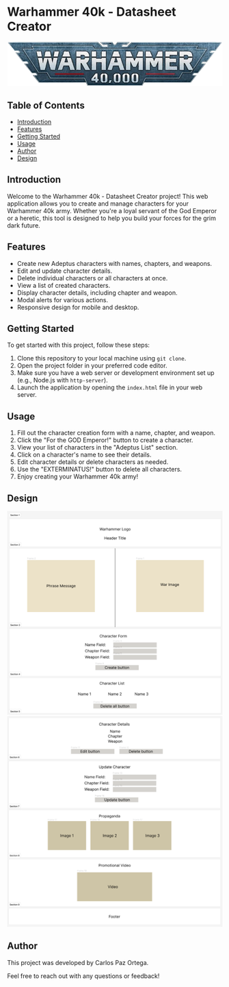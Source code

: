 # Warhammer 40k - Datasheet Creator

![Warhammer Logo](images/warhammer_logo.jpg)

## Table of Contents
- [Introduction](#introduction)
- [Features](#features)
- [Getting Started](#getting-started)
- [Usage](#usage)
- [Author](#author)
- [Design](#design)

## Introduction

Welcome to the Warhammer 40k - Datasheet Creator project! This web application allows you to create and manage characters for your Warhammer 40k army. Whether you're a loyal servant of the God Emperor or a heretic, this tool is designed to help you build your forces for the grim dark future.

## Features

- Create new Adeptus characters with names, chapters, and weapons.
- Edit and update character details.
- Delete individual characters or all characters at once.
- View a list of created characters.
- Display character details, including chapter and weapon.
- Modal alerts for various actions.
- Responsive design for mobile and desktop.

## Getting Started

To get started with this project, follow these steps:

1. Clone this repository to your local machine using `git clone`.
2. Open the project folder in your preferred code editor.
3. Make sure you have a web server or development environment set up (e.g., Node.js with `http-server`).
4. Launch the application by opening the `index.html` file in your web server.

## Usage

1. Fill out the character creation form with a name, chapter, and weapon.
2. Click the "For the GOD Emperor!" button to create a character.
3. View your list of characters in the "Adeptus List" section.
4. Click on a character's name to see their details.
5. Edit character details or delete characters as needed.
6. Use the "EXTERMINATUS!" button to delete all characters.
7. Enjoy creating your Warhammer 40k army!

## Design

![Webpage_Design](images/Design_1.png)
![Webpage_Design](images/Design_2.png)

## Author

This project was developed by Carlos Paz Ortega.

Feel free to reach out with any questions or feedback!
